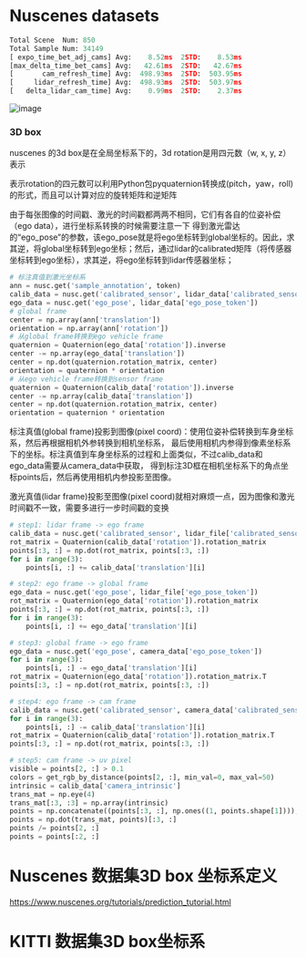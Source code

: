 # Nuscenes datasets

```python
Total Scene  Num: 850
Total Sample Num: 34149
[ expo_time_bet_adj_cams] Avg:    8.52ms  2STD:    8.53ms
[max_delta_time_bet_cams] Avg:   42.61ms  2STD:   42.67ms
[       cam_refresh_time] Avg:  498.93ms  2STD:  503.95ms
[     lidar_refresh_time] Avg:  498.93ms  2STD:  503.97ms
[   delta_lidar_cam_time] Avg:    0.99ms  2STD:    2.37ms

```
![image](https://github.com/Tony-Hou/Learning-AI/assets/26059901/d5ca1509-0d33-4a34-ba56-30467d753681)

### 3D box 
nuscenes 的3d box是在全局坐标系下的，3d rotation是用四元数（w, x, y, z）表示

表示rotation的四元数可以利用Python包pyquaternion转换成(pitch，yaw，roll)的形式，而且可以计算对应的旋转矩阵和逆矩阵

由于每张图像的时间戳、激光的时间戳都两两不相同，它们有各自的位姿补偿（ego data），进行坐标系转换的时候需要注意一下
得到激光雷达的“ego_pose”的参数，该ego_pose就是将ego坐标转到global坐标的。因此，求其逆，将global坐标转到ego坐标；然后，通过lidar的calibrated矩阵（将传感器坐标转到ego坐标），求其逆，将ego坐标转到lidar传感器坐标；



```python
# 标注真值到激光坐标系
ann = nusc.get('sample_annotation', token)
calib_data = nusc.get('calibrated_sensor', lidar_data['calibrated_sensor_token'])
ego_data = nusc.get('ego_pose', lidar_data['ego_pose_token'])
# global frame
center = np.array(ann['translation'])
orientation = np.array(ann['rotation'])
# 从global frame转换到ego vehicle frame
quaternion = Quaternion(ego_data['rotation']).inverse
center -= np.array(ego_data['translation'])
center = np.dot(quaternion.rotation_matrix, center)
orientation = quaternion * orientation
# 从ego vehicle frame转换到sensor frame
quaternion = Quaternion(calib_data['rotation']).inverse
center -= np.array(calib_data['translation'])
center = np.dot(quaternion.rotation_matrix, center)
orientation = quaternion * orientation

```
标注真值(global frame)投影到图像(pixel coord)：使用位姿补偿转换到车身坐标系，然后再根据相机外参转换到相机坐标系，
最后使用相机内参得到像素坐标系下的坐标。标注真值到车身坐标系的过程和上面类似，不过calib_data和ego_data需要从camera_data中获取，
得到标注3D框在相机坐标系下的角点坐标points后，然后再使用相机内参投影至图像。



激光真值(lidar frame)投影至图像(pixel coord)就相对麻烦一点，因为图像和激光时间戳不一致，需要多进行一步时间戳的变换
```python
# step1: lidar frame -> ego frame
calib_data = nusc.get('calibrated_sensor', lidar_file['calibrated_sensor_token'])
rot_matrix = Quaternion(calib_data['rotation']).rotation_matrix
points[:3, :] = np.dot(rot_matrix, points[:3, :])
for i in range(3):
    points[i, :] += calib_data['translation'][i]

# step2: ego frame -> global frame
ego_data = nusc.get('ego_pose', lidar_file['ego_pose_token'])
rot_matrix = Quaternion(ego_data['rotation']).rotation_matrix
points[:3, :] = np.dot(rot_matrix, points[:3, :])
for i in range(3):
    points[i, :] += ego_data['translation'][i]

# step3: global frame -> ego frame
ego_data = nusc.get('ego_pose', camera_data['ego_pose_token'])
for i in range(3):
    points[i, :] -= ego_data['translation'][i]
rot_matrix = Quaternion(ego_data['rotation']).rotation_matrix.T
points[:3, :] = np.dot(rot_matrix, points[:3, :])

# step4: ego frame -> cam frame
calib_data = nusc.get('calibrated_sensor', camera_data['calibrated_sensor_token'])
for i in range(3):
    points[i, :] -= calib_data['translation'][i]
rot_matrix = Quaternion(calib_data['rotation']).rotation_matrix.T
points[:3, :] = np.dot(rot_matrix, points[:3, :])

# step5: cam frame -> uv pixel
visible = points[2, :] > 0.1
colors = get_rgb_by_distance(points[2, :], min_val=0, max_val=50)
intrinsic = calib_data['camera_intrinsic']
trans_mat = np.eye(4)
trans_mat[:3, :3] = np.array(intrinsic)
points = np.concatenate((points[:3, :], np.ones((1, points.shape[1]))), axis=0)
points = np.dot(trans_mat, points)[:3, :]
points /= points[2, :]
points = points[:2, :]

```

# Nuscenes 数据集3D box 坐标系定义

https://www.nuscenes.org/tutorials/prediction_tutorial.html

# KITTI 数据集3D box坐标系




